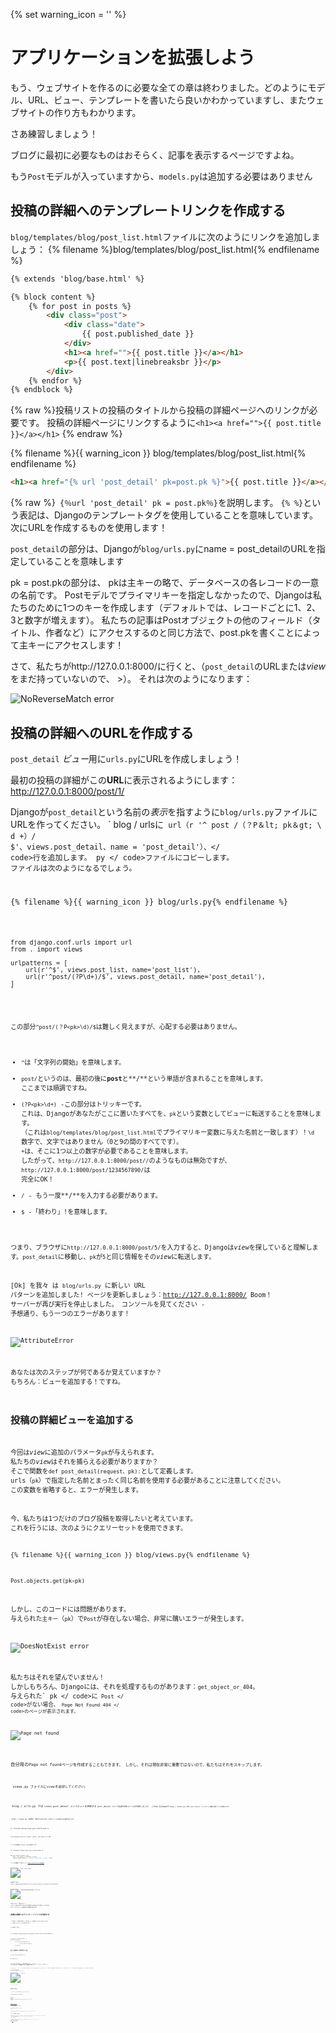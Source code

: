 {% set warning_icon = '<span class="glyphicon glyphicon-exclamation-sign" style="color: red;" aria-hidden="true" data-toggle="tooltip" title="An error is expected when you run this code!" ></span>' %}

# アプリケーションを拡張しよう

もう、ウェブサイトを作るのに必要な全ての章は終わりました。どのようにモデル、URL、ビュー、テンプレートを書いたら良いかわかっていますし、またウェブサイトの作り方もわかります。

さあ練習しましょう！

ブログに最初に必要なものはおそらく、記事を表示するページですよね。

もう`Post`モデルが入っていますから、`models.py`は追加する必要はありません

## 投稿の詳細へのテンプレートリンクを作成する

`blog/templates/blog/post_list.html`ファイルに次のようにリンクを追加しましょう： {% filename %}blog/templates/blog/post_list.html{% endfilename %}

```html
{% extends 'blog/base.html' %}

{% block content %}
    {% for post in posts %}
        <div class="post">
            <div class="date">
                {{ post.published_date }}
            </div>
            <h1><a href="">{{ post.title }}</a></h1>
            <p>{{ post.text|linebreaksbr }}</p>
        </div>
    {% endfor %}
{% endblock %}
```

{% raw %}投稿リストの投稿のタイトルから投稿の詳細ページへのリンクが必要です。 投稿の詳細ページにリンクするように`<h1><a href="">{{ post.title }}</a></h1>` {% endraw %}

{% filename %}{{ warning_icon }} blog/templates/blog/post_list.html{% endfilename %}

```html
<h1><a href="{% url 'post_detail' pk=post.pk %}">{{ post.title }}</a></h1>
```

{% raw %}` {％url 'post_detail' pk = post.pk％}`を説明します。 `{% %}`という表記は、Djangoのテンプレートタグを使用していることを意味しています。 次にURLを作成するものを使用します！

`post_detail`の部分は、Djangoが`blog/urls.py`にname = post_detailのURLを指定していることを意味します

pk = post.pkの部分は、 pkは主キーの略で、データベースの各レコードの一意の名前です。 Postモデルでプライマリキーを指定しなかったので、Djangoは私たちのために1つのキーを作成します（デフォルトでは、レコードごとに1、2、3と数字が増えます）。 私たちの記事はPostオブジェクトの他のフィールド（タイトル、作者など）にアクセスするのと同じ方法で、post.pkを書くことによって主キーにアクセスします！

さて、私たちがhttp://127.0.0.1:8000/に行くと、（`post_detail`のURLまたは*view*をまだ持っていないので、 >）。 それは次のようになります：

![NoReverseMatch error](images/no_reverse_match2.png)

## 投稿の詳細へのURLを作成する

`post_detail` *ビュー*用に`urls.py`にURLを作成しましょう！

最初の投稿の詳細がこの**URL**に表示されるようにします：http://127.0.0.1:8000/post/1/

Djangoが`post_detail`という名前の*表示*を指すように`blog/urls.py`ファイルにURLを作ってください。 ` blog / urlsに<code> url（r '^ post /（？P＆lt; pk＆gt; \ d +）/ $'、views.post_detail、name = 'post_detail'）、</ code>行を追加します。 py </ code>ファイルにコピーします。 ファイルは次のようになるでしょう。</p>

<p>{% filename %}{{ warning_icon }} blog/urls.py{% endfilename %}</p>

<pre><code class="python">from django.conf.urls import url
from . import views

urlpatterns = [
    url(r'^$', views.post_list, name='post_list'),
    url(r'^post/(?P<pk>\d+)/$', views.post_detail, name='post_detail'),
]
`</pre> 

この部分`^post/(？P<pk>\d)/$`は難しく見えますが、心配する必要はありません。

- `^`は「文字列の開始」を意味します。
- `post/`というのは、最初の後に**post**と**/**という単語が含まれることを意味します。 ここまでは順調ですね。
- `(?P<pk>\d+)` -この部分はトリッキーです。 これは、Djangoがあなたがここに置いたすべてを、`pk`という変数としてビューに転送することを意味します。 （これは`blog/templates/blog/post_list.html`でプライマリキー変数に与えた名前と一致します）！`\d` 数字で、文字ではありません（0と9の間のすべてです）。 `+`は、そこに1つ以上の数字が必要であることを意味します。 したがって、`http://127.0.0.1:8000/post//`のようなものは無効ですが、`http://127.0.0.1:8000/post/1234567890/`は 完全にOK！
- `/` - もう一度**/**を入力する必要があります。
- `$` -「終わり」!を意味します。

つまり、ブラウザに`http://127.0.0.1:8000/post/5/`を入力すると、Djangoは*view*を探していると理解します。`post_detail`に移動し、`pk`が`5`と同じ情報をその*view*に転送します。

[Ok] を我々 は `blog/urls.py` に新しい URL パターンを追加しました! ページを更新しましょう：http://127.0.0.1:8000/ Boom！ サーバーが再び実行を停止しました。 コンソールを見てください - 予想通り、もう一つのエラーがあります！

![AttributeError](images/attribute_error2.png)

あなたは次のステップが何であるか覚えていますか？ もちろん：ビューを追加する！ですね。

## 投稿の詳細ビューを追加する

今回は*view*に追加のパラメータ`pk`が与えられます。 私たちの*view*はそれを捕らえる必要がありますか？ そこで関数を`def post_detail(request、pk):`として定義します。 urls（`pk`）で指定した名前とまったく同じ名前を使用する必要があることに注意してください。 この変数を省略すると、エラーが発生します。

今、私たちは1つだけのブログ投稿を取得したいと考えています。 これを行うには、次のようにクエリーセットを使用できます。

{% filename %}{{ warning_icon }} blog/views.py{% endfilename %}

```python
Post.objects.get(pk=pk)
```

しかし、このコードには問題があります。 与えられた`主キー`（`pk`）で`Post`が存在しない場合、非常に醜いエラーが発生します。

![DoesNotExist error](images/does_not_exist2.png)

私たちはそれを望んでいません！ しかしもちろん、Djangoには、それを処理するものがあります：`get_object_or_404`。 与えられた` pk </ code>に<code> Post </ code>がない場合、<code> Page Not Found 404 </ code>のページが表示されます。</p>

<p><img src="images/404_2.png" alt="Page not found" /></p>

<p>自分用の<code>Page not found</ code>ページを作成することもできます。 しかし、それは現在非常に重要ではないので、私たちはそれをスキップします。</p>

<p><code> views.py </ code>ファイルに<em>view</ em>を追加してください。</p>

<p><code> blog / urls.py </ code>では<code> views.post_detail </ code>というビューを参照する<code> post_detail </ code>という名前のURLルールを作成しました。 これは、Djangoが<code> blog / views.py </ code>内の<code> post_detail </ code>というビュー機能を使うことを意味します。</p>

<p><code> blog / views.py </ code>を開き、他の<code>from</ code>行の近くに次のコードを追加する必要があります。</p>

<p>{% filename %}blog/views.py{% endfilename %}</p>

<pre><code class="python">from django.shortcuts import render, get_object_or_404
`</pre> 

ファイルの最後に*view</ em>を追加します：</p> 

{% filename %}blog/views.py{% endfilename %}

```python
def post_detail(request, pk):
    post = get_object_or_404(Post, pk=pk)
    return render(request, 'blog/post_detail.html', {'post': post})
```

ページを更新してみましょう：http://127.0.0.1:8000/

![Post list view](images/post_list2.png)

出来ましたね！ しかし、あなたはブログのポストタイトルのリンクをクリックするとどうなりますか？

![TemplateDoesNotExist error](images/template_does_not_exist2.png)

あらいやだ！ 別のエラー！ しかし、私たちはすでにそれに対処する方法をすでに知っていますね。 そう！テンプレートを追加する必要があります！

## 投稿の詳細へのテンプレートリンクを作成する

` blog / templates / blog </ code>に<code> post_detail.html </ code>というファイルを作成します。</p>

<p>こんな感じですね。</p>

<p>{% filename %}blog/templates/blog/post_detail.html{% endfilename %}</p>

<pre><code class="html">{% extends 'blog/base.html' %}

{% block content %}
    <div class="post">
        {% if post.published_date %}
            <div class="date">
                {{ post.published_date }}
            </div>
        {% endif %}
        <h1>{{ post.title }}</h1>
        <p>{{ post.text|linebreaksbr }}</p>
    </div>
{% endblock %}
`</pre> 

もう一度` base.html </ code>を拡張します。 <code> content </ code>ブロックでは、投稿のpublished_date（存在する場合）、タイトル、およびテキストを表示します。 しかし、私たちはいくつかの重要なことについて議論すべきですよね？</p>

<p>{% raw %}<code>{% if ... %} ...  {％endif％}は、何かをチェックしたいときに使用できるテンプレートタグです。 (<code>if ... else... Introduction to Pythonのチャプターでやってこを覚えていますか？）このシナリオでは我々はポストの<code>published_date`が空ではないかどうかを確認します。{% endraw %}

これで、` TemplateDoesNotExist </ code>がなくなったかどうか確認してページを更新できます。</p>

<p><img src="images/post_detail2.png" alt="Post detail page" /></p>

<p>イェーイ！うまくできていますね！</p>

<h1>Deploy time!</h1>

<p>あなたのウェブサイトがまだPythonAnywhere上で動作するかどうかを確認してみましょう。</p>

<p>{% filename %}command-line{% endfilename %}</p>

<pre><code>$ git status
$ git add --all .
$ git status
$ git commit -m "Added view and template for detailed blog post as well as CSS for the site."
$ git push
`</pre> 

それから、[ PythonAnywhere Bash console](https://www.pythonanywhere.com/consoles/)で：

{% filename %}command-line{% endfilename %}

    $ cd ~/<your-pythonanywhere-username>.pythonanywhere.com
    $ git pull
    [...]
    

(`<your-pythonanywhere-username>`の部分を、自分の実際のPythonAnywhereのユーザー名に角カッコをはずして置き換えることを忘れずに)

## サーバー上の静的ファイルの更新

PythonAnywhereのようなサーバは、（CSSファイルのような）「静的ファイル」をPythonファイルとは違って扱うのが好きです。なぜなら、それらが高速に読み込まれるように最適化できるからです。 その結果、CSSファイルを変更するたびに、サーバー上で追加のコマンドを実行して、更新するように指示する必要があります。 コマンドは` collectstatic </ code>です。</p>

<p>あなたが使用している<code> source myenv / bin / activate </ code>コマンドと同じです（PythonAnywhereはこれを行うために<code> workon </ code>というコマンドを使用します） あなた自身のコンピュータで）：</p>

<p>{% filename %}command-line{% endfilename %}</p>

<pre><code>$ workon <your-pythonanywhere-username>.pythonanywhere.com
(ola.pythonanywhere.com)$ python manage.py collectstatic
[...]
`</pre> 

 manage.py collectstatic </ code>コマンドは、<code> manage.py migrate </ code>のようなものです。  私たちはコードをいくつか変更してから、Djangoにサーバの静的ファイルのコレクションまたはデータベースに変更を適用するよう指示します。</p>

<p>いずれにしても、<a href="https://www.pythonanywhere.com/web_app_setup/"> Webタブ</a>にアクセスして、<strong> Reload </ strong>を押す準備が整いました。</p>

<p>そしてdeployします! おめでとうございます :)</p>